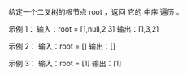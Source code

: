 给定一个二叉树的根节点 root ，返回 它的 中序 遍历 。

 

示例 1：
输入：root = [1,null,2,3]
输出：[1,3,2]

示例 2：
输入：root = []
输出：[]

示例 3：
输入：root = [1]
输出：[1]
 
